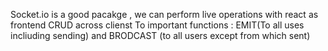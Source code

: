 Socket.io is a good pacakge , we can perform live operations with react as frontend CRUD across clienst 
To important functions : EMIT(To all uses incliuding sending) and BRODCAST (to all users except from which sent)
